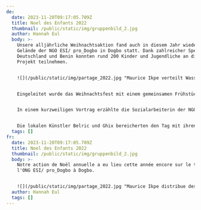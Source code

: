 ```yaml
---
de:
  date: 2023-11-20T09:17:05.709Z
  title: Noel des Enfants 2022
  thumbnail: /public/static/img/gruppenbild_2.jpg
  author: Hannah Eul
  body: >-
    Unsere alljährliche Weihnachtsaktion fand auch in diesem Jahr wieder auf dem
    Gelände der NGO ESI/ pro_Dogbo in Dogbo statt. Dank zahlreicher Spenden aus
    Deutschland und Benin konnten rund 200 Kinder und Jugendliche an diesem
    Projekt teilnehmen.


    ![](/public/static/img/partage_2022.jpg "Maurice Ikpe verteilt Wasserflaschen. ")


    Eingeleitet wurde das Weihnachtsfest mit einem gemeinsamen Frühstück, in dessen Anschluss das Programm startete. Sowohl der Vorsitzende der NGO AUB, Maurice Ikpe, als auch der Vorsitzende der NGO ESI, Jules Tohountode, hießen die Kinder und Jugendlichen herzlich willkommen. 


    I﻿n einem kurzweiligen Vortrag erzählte die Sozialarbeiterin der NGO ESI, warum es wichtig ist, die Umwelt frei von Abfällen zu halten und mittels welcher Methoden dies am besten geschehen kann.


    Die lokalen Künstler Belric und Ghix bereicherten den Tag mit ihren musikalischen Beiträgen.
  tags: []
fr:
  date: 2023-11-20T09:17:05.709Z
  title: Noel des Enfants 2022
  thumbnail: /public/static/img/gruppenbild_2.jpg
  body: >-
    Notre action de Noël annuelle a eu lieu cette année encore sur le terrain de
    l'ONG ESI/ pro_Dogbo à Dogbo.


    ![](/public/static/img/partage_2022.jpg "Maurice Ikpe distribue des bouteilles d'eau.")
  author: Hannah Eul
  tags: []
---
```

